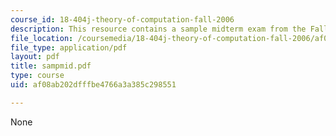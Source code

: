 ```yaml
---
course_id: 18-404j-theory-of-computation-fall-2006
description: This resource contains a sample midterm exam from the Fall 2006 term.
file_location: /coursemedia/18-404j-theory-of-computation-fall-2006/af08ab202dfffbe4766a3a385c298551_sampmid.pdf
file_type: application/pdf
layout: pdf
title: sampmid.pdf
type: course
uid: af08ab202dfffbe4766a3a385c298551

---
```

None